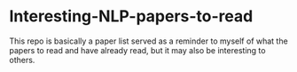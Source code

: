# Interesting-NLP-papers-to-read
This repo is basically a paper list served as a reminder to myself of what the papers to read and have already read, but it may also be interesting to others.
